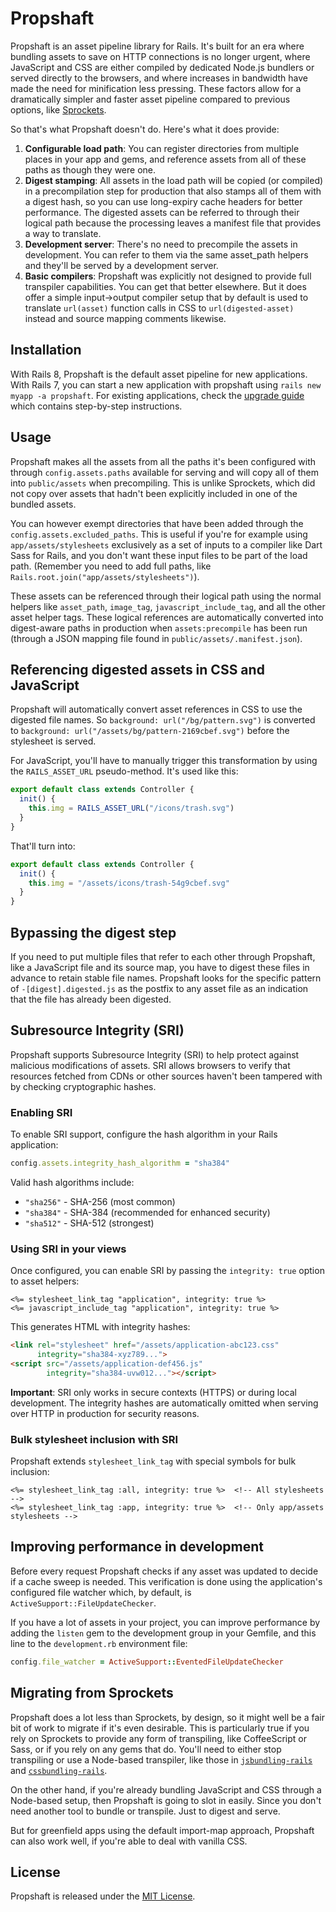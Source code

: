 # Propshaft

Propshaft is an asset pipeline library for Rails. It's built for an era where bundling assets to save on HTTP connections is no longer urgent, where JavaScript and CSS are either compiled by dedicated Node.js bundlers or served directly to the browsers, and where increases in bandwidth have made the need for minification less pressing. These factors allow for a dramatically simpler and faster asset pipeline compared to previous options, like [Sprockets](https://github.com/rails/sprockets-rails).

So that's what Propshaft doesn't do. Here's what it does provide:

1. **Configurable load path**: You can register directories from multiple places in your app and gems, and reference assets from all of these paths as though they were one.
1. **Digest stamping**: All assets in the load path will be copied (or compiled) in a precompilation step for production that also stamps all of them with a digest hash, so you can use long-expiry cache headers for better performance. The digested assets can be referred to through their logical path because the processing leaves a manifest file that provides a way to translate.
1. **Development server**: There's no need to precompile the assets in development. You can refer to them via the same asset_path helpers and they'll be served by a development server.
1. **Basic compilers**: Propshaft was explicitly not designed to provide full transpiler capabilities. You can get that better elsewhere. But it does offer a simple input->output compiler setup that by default is used to translate `url(asset)` function calls in CSS to `url(digested-asset)` instead and source mapping comments likewise.


## Installation

With Rails 8, Propshaft is the default asset pipeline for new applications. With Rails 7, you can start a new application with propshaft using `rails new myapp -a propshaft`. For existing applications, check the [upgrade guide](https://github.com/rails/propshaft/blob/main/UPGRADING.md) which contains step-by-step instructions.

## Usage

Propshaft makes all the assets from all the paths it's been configured with through `config.assets.paths` available for serving and will copy all of them into `public/assets` when precompiling. This is unlike Sprockets, which did not copy over assets that hadn't been explicitly included in one of the bundled assets.

You can however exempt directories that have been added through the `config.assets.excluded_paths`. This is useful if you're for example using `app/assets/stylesheets` exclusively as a set of inputs to a compiler like Dart Sass for Rails, and you don't want these input files to be part of the load path. (Remember you need to add full paths, like `Rails.root.join("app/assets/stylesheets")`).

These assets can be referenced through their logical path using the normal helpers like `asset_path`, `image_tag`, `javascript_include_tag`, and all the other asset helper tags. These logical references are automatically converted into digest-aware paths in production when `assets:precompile` has been run (through a JSON mapping file found in `public/assets/.manifest.json`).

## Referencing digested assets in CSS and JavaScript

Propshaft will automatically convert asset references in CSS to use the digested file names. So `background: url("/bg/pattern.svg")` is converted to `background: url("/assets/bg/pattern-2169cbef.svg")` before the stylesheet is served.

For JavaScript, you'll have to manually trigger this transformation by using the `RAILS_ASSET_URL` pseudo-method. It's used like this:

```javascript
export default class extends Controller {
  init() {
    this.img = RAILS_ASSET_URL("/icons/trash.svg")
  }
}
```

That'll turn into:

```javascript
export default class extends Controller {
  init() {
    this.img = "/assets/icons/trash-54g9cbef.svg"
  }
}
```

## Bypassing the digest step

If you need to put multiple files that refer to each other through Propshaft, like a JavaScript file and its source map, you have to digest these files in advance to retain stable file names. Propshaft looks for the specific pattern of `-[digest].digested.js` as the postfix to any asset file as an indication that the file has already been digested.

## Subresource Integrity (SRI)

Propshaft supports Subresource Integrity (SRI) to help protect against malicious modifications of assets. SRI allows browsers to verify that resources fetched from CDNs or other sources haven't been tampered with by checking cryptographic hashes.

### Enabling SRI

To enable SRI support, configure the hash algorithm in your Rails application:

```ruby
config.assets.integrity_hash_algorithm = "sha384"
```

Valid hash algorithms include:
- `"sha256"` - SHA-256 (most common)
- `"sha384"` - SHA-384 (recommended for enhanced security)
- `"sha512"` - SHA-512 (strongest)

### Using SRI in your views

Once configured, you can enable SRI by passing the `integrity: true` option to asset helpers:

```erb
<%= stylesheet_link_tag "application", integrity: true %>
<%= javascript_include_tag "application", integrity: true %>
```

This generates HTML with integrity hashes:

```html
<link rel="stylesheet" href="/assets/application-abc123.css"
      integrity="sha384-xyz789...">
<script src="/assets/application-def456.js"
        integrity="sha384-uvw012..."></script>
```

**Important**: SRI only works in secure contexts (HTTPS) or during local development. The integrity hashes are automatically omitted when serving over HTTP in production for security reasons.

### Bulk stylesheet inclusion with SRI

Propshaft extends `stylesheet_link_tag` with special symbols for bulk inclusion:

```erb
<%= stylesheet_link_tag :all, integrity: true %>  <!-- All stylesheets -->
<%= stylesheet_link_tag :app, integrity: true %>  <!-- Only app/assets stylesheets -->
```

## Improving performance in development

Before every request Propshaft checks if any asset was updated to decide if a cache sweep is needed. This verification is done using the application's configured file watcher which, by default, is `ActiveSupport::FileUpdateChecker`.

If you have a lot of assets in your project, you can improve performance by adding the `listen` gem to the development group in your Gemfile, and this line to the `development.rb` environment file:

```ruby
config.file_watcher = ActiveSupport::EventedFileUpdateChecker
```


## Migrating from Sprockets

Propshaft does a lot less than Sprockets, by design, so it might well be a fair bit of work to migrate if it's even desirable. This is particularly true if you rely on Sprockets to provide any form of transpiling, like CoffeeScript or Sass, or if you rely on any gems that do. You'll need to either stop transpiling or use a Node-based transpiler, like those in [`jsbundling-rails`](https://github.com/rails/jsbundling-rails) and [`cssbundling-rails`](https://github.com/rails/cssbundling-rails).

On the other hand, if you're already bundling JavaScript and CSS through a Node-based setup, then Propshaft is going to slot in easily. Since you don't need another tool to bundle or transpile. Just to digest and serve.

But for greenfield apps using the default import-map approach, Propshaft can also work well, if you're able to deal with vanilla CSS.


## License

Propshaft is released under the [MIT License](https://opensource.org/licenses/MIT).
